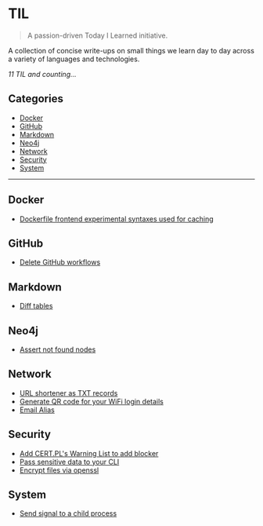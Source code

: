 # TIL

> A passion-driven Today I Learned initiative.

A collection of concise write-ups on small things we learn day to day across a variety of languages and technologies.

*11 TIL and counting...*

## Categories

* [Docker](#docker)
* [GitHub](#github)
* [Markdown](#markdown)
* [Neo4j](#neo4j)
* [Network](#network)
* [Security](#security)
* [System](#system)

---

## Docker

- [Dockerfile frontend experimental syntaxes used for caching](docker/frontend-experimental-caching.md)

## GitHub

- [Delete GitHub workflows](github/delete_workflow_batch.md)

## Markdown

- [Diff tables](markdown/table.md)

## Neo4j

- [Assert not found nodes](neo4j/assert-not-found.md)

## Network

- [URL shortener as TXT records](network/url-shortener-txt-records.md)
- [Generate QR code for your WiFi login details](network/wifi-qr-code.md)
- [Email Alias](network/email-alias.md)

## Security

- [Add CERT.PL's Warning List to add blocker](security/cert-warn-list.md)
- [Pass sensitive data to your CLI](security/cli-sensitive-input.md)
- [Encrypt files via openssl](security/openssl-enc/encryt-via-openssl.md)

## System

- [Send signal to a child process](system/signal/child-process-signal.md)
